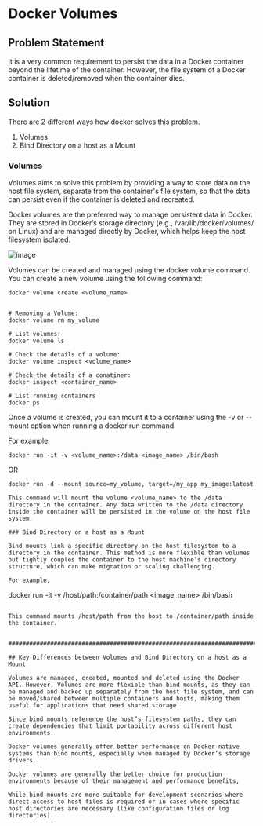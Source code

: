 # Docker Volumes

## Problem Statement

It is a very common requirement to persist the data in a Docker container beyond the lifetime of the container. However, the file system of a Docker container is deleted/removed when the container dies.

## Solution

There are 2 different ways how docker solves this problem.

1. Volumes
2. Bind Directory on a host as a Mount

### Volumes 

Volumes aims to solve this problem by providing a way to store data on the host file system, separate from the container's file system, 
so that the data can persist even if the container is deleted and recreated.

Docker volumes are the preferred way to manage persistent data in Docker. They are stored in Docker’s storage directory (e.g., /var/lib/docker/volumes/ on Linux) and are managed directly by Docker, which helps keep the host filesystem isolated.

![image](https://user-images.githubusercontent.com/43399466/218018334-286d8949-d155-4d55-80bc-24827b02f9b1.png)


Volumes can be created and managed using the docker volume command. You can create a new volume using the following command:

```
docker volume create <volume_name>
```

```

# Removing a Volume: 
docker volume rm my_volume

# List volumes:
docker volume ls

# Check the details of a volume:
docker volume inspect <volume_name>

# Check the details of a conatiner:
docker inspect <container_name>

# List running containers
docker ps

```

Once a volume is created, you can mount it to a container using the -v or --mount option when running a docker run command. 

For example:

```
docker run -it -v <volume_name>:/data <image_name> /bin/bash
```
OR
```
docker run -d --mount source=my_volume, target=/my_app my_image:latest

This command will mount the volume <volume_name> to the /data directory in the container. Any data written to the /data directory
inside the container will be persisted in the volume on the host file system.

### Bind Directory on a host as a Mount

Bind mounts link a specific directory on the host filesystem to a directory in the container. This method is more flexible than volumes but tightly couples the container to the host machine's directory structure, which can make migration or scaling challenging.

For example, 

```
docker run -it -v /host/path:/container/path <image_name> /bin/bash
```

This command mounts /host/path from the host to /container/path inside the container.


###########################################################################

## Key Differences between Volumes and Bind Directory on a host as a Mount

Volumes are managed, created, mounted and deleted using the Docker API. However, Volumes are more flexible than bind mounts, as they can be managed and backed up separately from the host file system, and can be moved/shared between multiple containers and hosts, making them useful for applications that need shared storage.

Since bind mounts reference the host’s filesystem paths, they can create dependencies that limit portability across different host environments.

Docker volumes generally offer better performance on Docker-native systems than bind mounts, especially when managed by Docker’s storage drivers.

Docker volumes are generally the better choice for production environments because of their management and performance benefits, 

While bind mounts are more suitable for development scenarios where direct access to host files is required or in cases where specific host directories are necessary (like configuration files or log directories).


